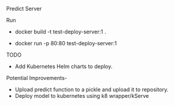 Predict Server

Run
- docker build -t test-deploy-server:1 .

- docker run -p 80:80 test-deploy-server:1 



TODO

- Add Kubernetes Helm charts to deploy.


Potential Improvements-

- Upload predict function to a pickle and upload it to repository.
- Deploy model to kubernetes using k8 wrapper/kServe
